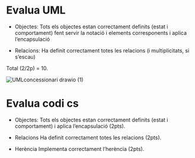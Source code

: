# Evalua UML

- Objectes: Tots els objectes estan correctament definits (estat i comportament) fent servir la notació i elements corresponents i aplica l’encapsulació

- Relacions: Ha definit correctament totes les relacions (i multiplicitats, si s’escau)

Total (2/2p) = 10.

![UMLconcessionari drawio (1)](https://github.com/MolaniTTo/ClassesVehicles/assets/146938851/53fa27b6-980b-49f4-bb2f-1bb357e31d4f)


# Evalua codi cs 
- Objectes:
  Tots els objectes estan correctament definits (estat i comportament) i aplica l’encapsulació (2pts).

- Relacions
Ha definit correctament totes les relacions (2pts).

- Herència
Implementa correctament l’herència (2pts).












